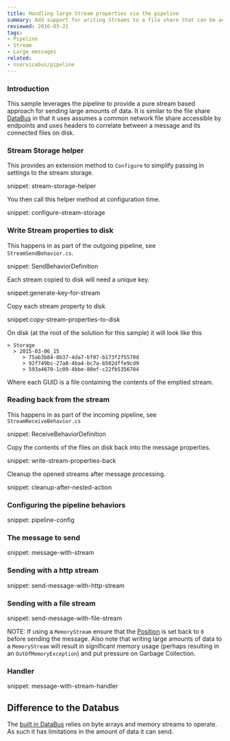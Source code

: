 ```yaml
---
title: Handling large Stream properties via the pipeline
summary: Add support for writing Streams to a file share that can be accessed by multiple endpoints.
reviewed: 2016-03-21
tags:
- Pipeline
- Stream
- Large messages
related:
- nservicebus/pipeline
---
```



### Introduction

This sample leverages the pipeline to provide a pure stream based approach for sending large amounts of data. It is similar to the file share [DataBus](/nservicebus/messaging/databus.md) in that it uses assumes a common network file share accessible by endpoints and uses headers to correlate between a message and its connected files on disk. 


### Stream Storage helper

This provides an extension method to `Configure` to simplify passing in settings to the stream storage.

snippet: stream-storage-helper

You then call this helper method at configuration time.

snippet: configure-stream-storage


### Write Stream properties to disk

This happens in as part of the outgoing pipeline, see `StreamSendBehavior.cs`.

snippet: SendBehaviorDefinition

Each stream copied to disk will need a unique key.

snippet:generate-key-for-stream

Copy each stream property to disk

snippet:copy-stream-properties-to-disk

On disk (at the root of the solution for this sample) it will look like this

```
> Storage
  > 2015-03-06_15
     > 75ab3b84-8b37-4da7-bf07-b173f2f5570d
     > 92f749bc-27a8-4ba4-bc7a-b502dffe9cd9
     > 593a4670-1c09-4bbe-80ef-c22fb5356704
```

Where each GUID is a file containing the contents of the emptied stream.


### Reading back from the stream

This happens in as part of the incoming pipeline, see `StreamReceiveBehavior.cs`

snippet: ReceiveBehaviorDefinition

Copy the contents of the files on disk back into the message properties.

snippet: write-stream-properties-back

Cleanup the opened streams after message processing.

snippet: cleanup-after-nested-action


### Configuring the pipeline behaviors

snippet: pipeline-config


### The message to send

snippet: message-with-stream


### Sending with a http stream

snippet: send-message-with-http-stream


### Sending with a file stream

snippet: send-message-with-file-stream

NOTE: If using a `MemoryStream` ensure that the [Position](https://msdn.microsoft.com/en-us/library/system.io.memorystream.position.aspx) is set back to `0` before sending the message. Also note that writing large amounts of data to a `MemoryStream` will result in significant memory usage (perhaps resulting in an `OutOfMemoryException`) and put pressure on Garbage Collection.


### Handler

snippet: message-with-stream-handler


## Difference to the Databus

The [built in DataBus](/nservicebus/messaging/databus.md) relies on byte arrays and memory streams to operate. As such it has limitations in the amount of data it can send.
